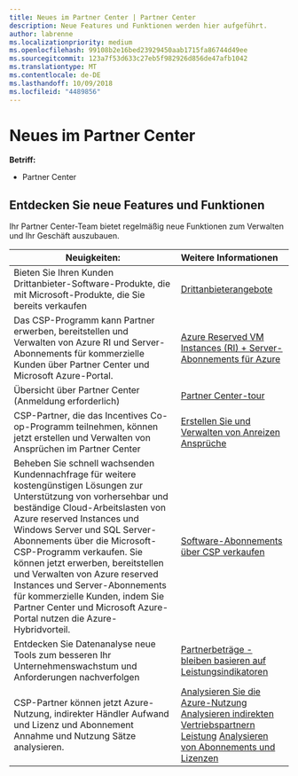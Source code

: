 ```yaml
---
title: Neues im Partner Center | Partner Center
description: Neue Features und Funktionen werden hier aufgeführt.
author: labrenne
ms.localizationpriority: medium
ms.openlocfilehash: 99108b2e16bed23929450aab1715fa86744d49ee
ms.sourcegitcommit: 123a7f53d633c27eb5f982926d856de47afb1042
ms.translationtype: MT
ms.contentlocale: de-DE
ms.lasthandoff: 10/09/2018
ms.locfileid: "4489856"
---
```

# <a name="whats-new-in-partner-center"></a>Neues im Partner Center

**Betriff:**

-  Partner Center

## <a name="check-out-new-features-and-capabilities"></a>Entdecken Sie neue Features und Funktionen 

Ihr Partner Center-Team bietet regelmäßig neue Funktionen zum Verwalten und Ihr Geschäft auszubauen.


|**Neuigkeiten:**   |**Weitere Informationen**   |
|----------------------|:-----------------|
|Bieten Sie Ihren Kunden Drittanbieter-Software-Produkte, die mit Microsoft-Produkte, die Sie bereits verkaufen   | [Drittanbieterangebote](third-party-offers.md)|
|Das CSP-Programm kann Partner erwerben, bereitstellen und Verwalten von Azure RI und Server-Abonnements für kommerzielle Kunden über Partner Center und Microsoft Azure-Portal.|[Azure Reserved VM Instances (RI) + Server-Abonnements für Azure](azure-ri-server-subscriptions.md)|
|Übersicht über Partner Center (Anmeldung erforderlich)|[Partner Center-tour](https://partnercenter.microsoft.com/pcv/redirect?authenticate=true&redirect=%2Fdashboard%2Foverview)|
|CSP-Partner, die das Incentives Co-op-Programm teilnehmen, können jetzt erstellen und Verwalten von Ansprüchen im Partner Center|[Erstellen Sie und Verwalten von Anreizen Ansprüche](create-incentives-claims.md)|
|Beheben Sie schnell wachsenden Kundennachfrage für weitere kostengünstigen Lösungen zur Unterstützung von vorhersehbar und beständige Cloud-Arbeitslasten von Azure reserved Instances und Windows Server und SQL Server-Abonnements über die Microsoft-CSP-Programm verkaufen. Sie können jetzt erwerben, bereitstellen und Verwalten von Azure reserved Instances und Server-Abonnements für kommerzielle Kunden, indem Sie Partner Center und Microsoft Azure-Portal nutzen die Azure-Hybridvorteil.|[Software-Abonnements über CSP verkaufen](csp-software-subscriptions.md)|
|Entdecken Sie Datenanalyse neue Tools zum besseren Ihr Unternehmenswachstum und Anforderungen nachverfolgen| [Partnerbeträge - bleiben basieren auf Leistungsindikatoren](partner-contributions.md)|
|CSP-Partner können jetzt Azure-Nutzung, indirekter Händler Aufwand und Lizenz und Abonnement Annahme und Nutzung Sätze analysieren.|[Analysieren Sie die Azure-Nutzung](analyze-azure-usage.md) [Analysieren indirekten Vertriebspartnern Leistung](Analyze-indirect-resellers.md) [Analysieren von Abonnements und Lizenzen](analyze-subscriptions-licenses.md)      |

